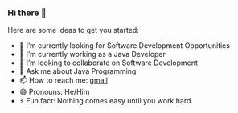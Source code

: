 ### Hi there 👋


Here are some ideas to get you started:

- 🔭 I’m currently looking for Software Development Opportunities
- 🌱 I’m currently working as a Java Developer
- 👯 I’m looking to collaborate on Software Development 
- 💬 Ask me about Java Programming 
- 📫 How to reach me: [gmail](mailto:karthiknoone22@gmail.com)
- 😄 Pronouns: He/Him
- ⚡ Fun fact: Nothing comes easy until you work hard.

